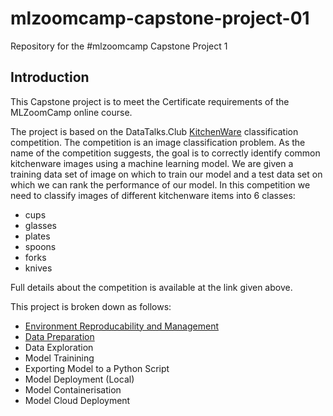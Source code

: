 # mlzoomcamp-capstone-project-01
Repository for the #mlzoomcamp Capstone Project 1

## Introduction

This Capstone project is to meet the Certificate requirements of the MLZoomCamp online course.

The project is based on the DataTalks.Club [KitchenWare](https://www.kaggle.com/competitions/kitchenware-classification/) classification competition. The competition is an image classification problem. As the name of the competition suggests, the goal is to correctly identify common kitchenware images using a machine learning model. We are given a training data set of image on which to train our model and a test data set on which we can rank the performance of our model. In this competition we need to classify images of different kitchenware items into 6 classes:

* cups
* glasses
* plates
* spoons
* forks
* knives

Full details about the competition is available at the link given above.

This project is broken down as follows:

* [Environment Reproducability and Management](./readme_files/reproducibility.md)
* [Data Preparation](./readme_files/data_prep.md)
* Data Exploration
* Model Trainining
* Exporting Model to a Python Script
* Model Deployment (Local)
* Model Containerisation
* Model Cloud Deployment